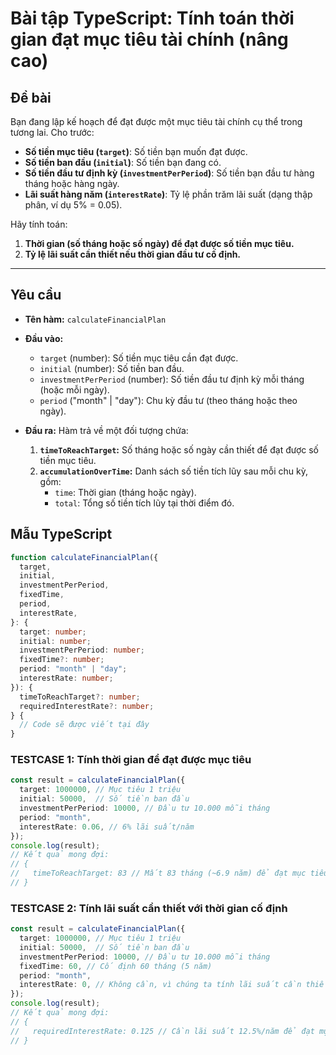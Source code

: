 # Bài tập TypeScript: Tính toán thời gian đạt mục tiêu tài chính (nâng cao)

## Đề bài

Bạn đang lập kế hoạch để đạt được một mục tiêu tài chính cụ thể trong tương lai. Cho trước:
- **Số tiền mục tiêu (`target`)**: Số tiền bạn muốn đạt được.
- **Số tiền ban đầu (`initial`)**: Số tiền bạn đang có.
- **Số tiền đầu tư định kỳ (`investmentPerPeriod`)**: Số tiền bạn đầu tư hàng tháng hoặc hàng ngày.
- **Lãi suất hàng năm (`interestRate`)**: Tỷ lệ phần trăm lãi suất (dạng thập phân, ví dụ 5% = 0.05).

Hãy tính toán:
1. **Thời gian (số tháng hoặc số ngày) để đạt được số tiền mục tiêu.**
2. **Tỷ lệ lãi suất cần thiết nếu thời gian đầu tư cố định.**

---

## Yêu cầu
- **Tên hàm:** `calculateFinancialPlan`
- **Đầu vào:**
  - `target` (number): Số tiền mục tiêu cần đạt được.
  - `initial` (number): Số tiền ban đầu.
  - `investmentPerPeriod` (number): Số tiền đầu tư định kỳ mỗi tháng (hoặc mỗi ngày).
  - `period` ("month" | "day"): Chu kỳ đầu tư (theo tháng hoặc theo ngày).

- **Đầu ra:**
Hàm trả về một đối tượng chứa:
  1. **`timeToReachTarget`:** Số tháng hoặc số ngày cần thiết để đạt được số tiền mục tiêu.
  2. **`accumulationOverTime`:** Danh sách số tiền tích lũy sau mỗi chu kỳ, gồm:
      - `time`: Thời gian (tháng hoặc ngày).
      - `total`: Tổng số tiền tích lũy tại thời điểm đó.


## Mẫu TypeScript

```typescript
function calculateFinancialPlan({
  target,
  initial,
  investmentPerPeriod,
  fixedTime,
  period,
  interestRate,
}: {
  target: number;
  initial: number;
  investmentPerPeriod: number;
  fixedTime?: number;
  period: "month" | "day";
  interestRate: number;
}): {
  timeToReachTarget?: number;
  requiredInterestRate?: number;
} {
  // Code sẽ được viết tại đây
}
```

### TESTCASE 1: Tính thời gian để đạt được mục tiêu
```typescript
const result = calculateFinancialPlan({
  target: 1000000, // Mục tiêu 1 triệu
  initial: 50000,  // Số tiền ban đầu
  investmentPerPeriod: 10000, // Đầu tư 10.000 mỗi tháng
  period: "month",
  interestRate: 0.06, // 6% lãi suất/năm
});
console.log(result);
// Kết quả mong đợi:
// {
//   timeToReachTarget: 83 // Mất 83 tháng (~6.9 năm) để đạt mục tiêu
// }

```

### TESTCASE 2: Tính lãi suất cần thiết với thời gian cố định
```typescript
const result = calculateFinancialPlan({
  target: 1000000, // Mục tiêu 1 triệu
  initial: 50000,  // Số tiền ban đầu
  investmentPerPeriod: 10000, // Đầu tư 10.000 mỗi tháng
  fixedTime: 60, // Cố định 60 tháng (5 năm)
  period: "month",
  interestRate: 0, // Không cần, vì chúng ta tính lãi suất cần thiết
});
console.log(result);
// Kết quả mong đợi:
// {
//   requiredInterestRate: 0.125 // Cần lãi suất 12.5%/năm để đạt mục tiêu
// }
```